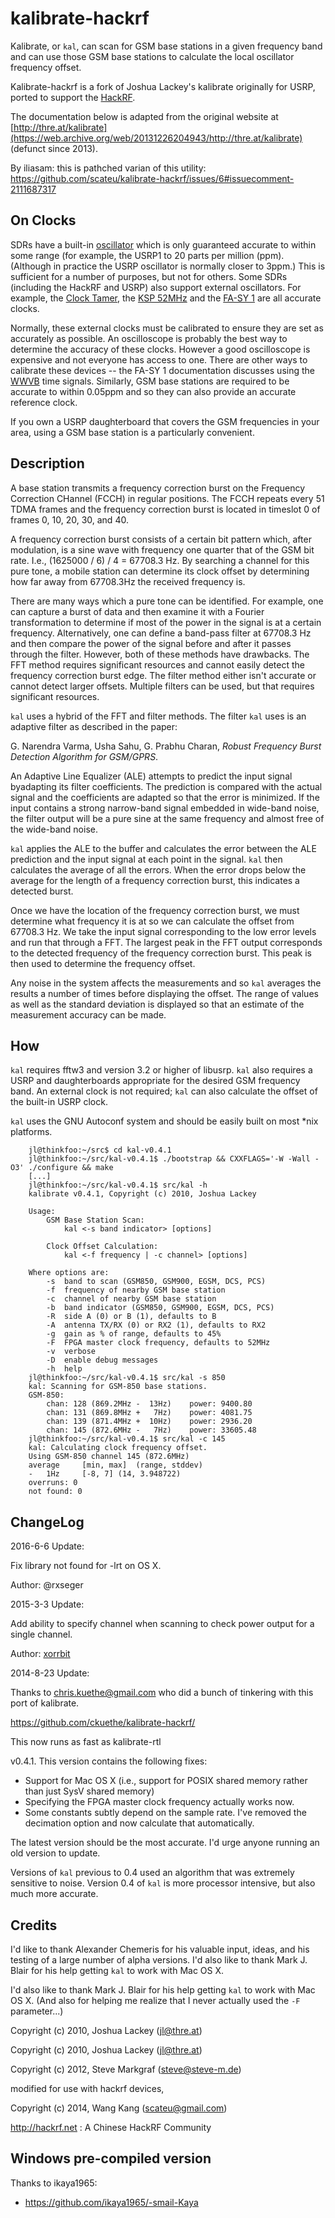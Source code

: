 # kalibrate-hackrf

Kalibrate, or `kal`, can scan for GSM base stations in a given frequency band and
can use those GSM base stations to calculate the local oscillator frequency
offset.

Kalibrate-hackrf is a fork of Joshua Lackey's kalibrate originally for USRP, ported
to support the [HackRF](https://greatscottgadgets.com/hackrf/). 

The documentation below is adapted from the original website at
[http://thre.at/kalibrate](https://web.archive.org/web/20131226204943/http://thre.at/kalibrate)
(defunct since 2013).
  
By iliasam: this is pathched varian of this utility: https://github.com/scateu/kalibrate-hackrf/issues/6#issuecomment-2111687317  


## On Clocks

SDRs have a built-in
[oscillator](http://en.wikipedia.org/wiki/Electronic_oscillator) which is only
guaranteed accurate to within some range (for example, the USRP1 to 20 parts per million (ppm). (Although in practice
the USRP oscillator is normally closer to 3ppm.) This is sufficient for a number
of purposes, but not for others. Some SDRs (including the HackRF and USRP) also support external
oscillators. For example, the [Clock Tamer](http://code.google.com/p/clock-tamer/),
the [KSP 52MHz](https://web.archive.org/web/20100518194722/http://kestrelsignalprocessing.mybigcommerce.com/products/52MHz-clock-generator.html)
and the [FA-SY 1](https://web.archive.org/web/20101221022021/http://www.box73.de/catalog/product_info.php?products_id=1869)
are all accurate clocks.

Normally, these external clocks must be calibrated to ensure they are set as
accurately as possible. An oscilloscope is probably the best way to determine
the accuracy of these clocks. However a good oscilloscope is expensive and not
everyone has access to one. There are other ways to calibrate these devices --
the FA-SY 1 documentation discusses using the [WWVB](http://en.wikipedia.org/wiki/WWVB)
time signals. Similarly, GSM base stations are required to be accurate to within
0.05ppm and so they can also provide an accurate reference clock.

If you own a USRP daughterboard that covers the GSM frequencies in your area,
using a GSM base station is a particularly convenient.

## Description

A base station transmits a frequency correction burst on the Frequency Correction
CHannel (FCCH) in regular positions. The FCCH repeats every 51 TDMA frames and the
frequency correction burst is located in timeslot 0 of frames 0, 10, 20, 30, and 40.

A frequency correction burst consists of a certain bit pattern which, after
modulation, is a sine wave with frequency one quarter that of the GSM bit rate.
I.e., (1625000 / 6) / 4 = 67708.3 Hz. By searching a channel for this pure tone,
a mobile station can determine its clock offset by determining how far away from
67708.3Hz the received frequency is.

There are many ways which a pure tone can be identified. For example, one can
capture a burst of data and then examine it with a Fourier transformation to
determine if most of the power in the signal is at a certain frequency.
Alternatively, one can define a band-pass filter at 67708.3 Hz and then compare
the power of the signal before and after it passes through the filter. However,
both of these methods have drawbacks. The FFT method requires significant resources
and cannot easily detect the frequency correction burst edge. The filter method
either isn't accurate or cannot detect larger offsets. Multiple filters can be
used, but that requires significant resources.

`kal` uses a hybrid of the FFT and filter methods. The filter `kal` uses is an
adaptive filter as described in the paper:

G. Narendra Varma, Usha Sahu, G. Prabhu Charan, _Robust Frequency Burst Detection Algorithm for GSM/GPRS_.

An Adaptive Line Equalizer (ALE) attempts to predict the input signal byadapting
its filter coefficients. The prediction is compared with the actual signal and the
coefficients are adapted so that the error is minimized. If the input contains a
strong narrow-band signal embedded in wide-band noise, the filter output will be
a pure sine at the same frequency and almost free of the wide-band noise.

`kal` applies the ALE to the buffer and calculates the error between the ALE prediction
and the input signal at each point in the signal. `kal` then calculates the average
of all the errors. When the error drops below the average for the length of a
frequency correction burst, this indicates a detected burst.

Once we have the location of the frequency correction burst, we must determine what
frequency it is at so we can calculate the offset from 67708.3 Hz. We take the
input signal corresponding to the low error levels and run that through a FFT.
The largest peak in the FFT output corresponds to the detected frequency of the
frequency correction burst. This peak is then used to determine the frequency offset.

Any noise in the system affects the measurements and so `kal` averages the results
a number of times before displaying the offset. The range of values as well as the
standard deviation is displayed so that an estimate of the measurement accuracy
can be made.

## How

`kal` requires fftw3 and version 3.2 or higher of libusrp. `kal` also requires a
USRP and daughterboards appropriate for the desired GSM frequency band. An external clock is not required; `kal` can also calculate the offset of the built-in USRP clock.

`kal` uses the GNU Autoconf system and should be easily built on most *nix platforms.

		jl@thinkfoo:~/src$ cd kal-v0.4.1
		jl@thinkfoo:~/src/kal-v0.4.1$ ./bootstrap && CXXFLAGS='-W -Wall -O3' ./configure && make
		[...]
		jl@thinkfoo:~/src/kal-v0.4.1$ src/kal -h
		kalibrate v0.4.1, Copyright (c) 2010, Joshua Lackey

		Usage:
			GSM Base Station Scan:
				kal <-s band indicator> [options]

			Clock Offset Calculation:
				kal <-f frequency | -c channel> [options]

		Where options are:
			-s	band to scan (GSM850, GSM900, EGSM, DCS, PCS)
			-f	frequency of nearby GSM base station
			-c	channel of nearby GSM base station
			-b	band indicator (GSM850, GSM900, EGSM, DCS, PCS)
			-R	side A (0) or B (1), defaults to B
			-A	antenna TX/RX (0) or RX2 (1), defaults to RX2
			-g	gain as % of range, defaults to 45%
			-F	FPGA master clock frequency, defaults to 52MHz
			-v	verbose
			-D	enable debug messages
			-h	help
		jl@thinkfoo:~/src/kal-v0.4.1$ src/kal -s 850
		kal: Scanning for GSM-850 base stations.
		GSM-850:
			chan: 128 (869.2MHz -  13Hz)	power: 9400.80
			chan: 131 (869.8MHz +   7Hz)	power: 4081.75
			chan: 139 (871.4MHz +  10Hz)	power: 2936.20
			chan: 145 (872.6MHz -   7Hz)	power: 33605.48
		jl@thinkfoo:~/src/kal-v0.4.1$ src/kal -c 145
		kal: Calculating clock frequency offset.
		Using GSM-850 channel 145 (872.6MHz)
		average		[min, max]	(range, stddev)
		-   1Hz		[-8, 7]	(14, 3.948722)
		overruns: 0
		not found: 0


## ChangeLog

2016-6-6 Update:

Fix library not found for -lrt on OS X. 

Author: @rxseger 

2015-3-3 Update:

Add ability to specify channel when scanning to check power output for a single channel.

Author: [xorrbit](https://github.com/xorrbit)

2014-8-23 Update:

Thanks to chris.kuethe@gmail.com who did a bunch of tinkering with this port of kalibrate.

https://github.com/ckuethe/kalibrate-hackrf/

This now runs as fast as kalibrate-rtl

v0.4.1\. This version contains the following fixes:

*   Support for Mac OS X (i.e., support for POSIX shared memory rather than just SysV shared memory)
*   Specifying the FPGA master clock frequency actually works now.
*   Some constants subtly depend on the sample rate. I've removed the decimation option and now calculate that automatically.

The latest version should be the most accurate. I'd urge anyone running an old version to update.

Versions of `kal` previous to 0.4 used an algorithm that was extremely sensitive to noise. Version 0.4 of `kal` is more processor intensive, but also much more accurate.


## Credits

I'd like to thank Alexander Chemeris for his valuable input, ideas, and his testing of a large number of alpha versions. I'd also like to thank Mark J. Blair for his help getting `kal` to work with Mac OS X.

I'd also like to thank Mark J. Blair for his help getting `kal` to work with Mac OS X. (And also for helping me realize that I never actually used the `-F` parameter...)

Copyright (c) 2010, Joshua Lackey ([jl@thre.at](mailto:jl@thre.at))

Copyright (c) 2010, Joshua Lackey (jl@thre.at)

Copyright (c) 2012, Steve Markgraf (steve@steve-m.de) 


modified for use with hackrf devices,

Copyright (c) 2014, Wang Kang (scateu@gmail.com) 

http://hackrf.net  : A Chinese HackRF Community


## Windows pre-compiled version

Thanks to ikaya1965:
 - <https://github.com/ikaya1965/-smail-Kaya>


